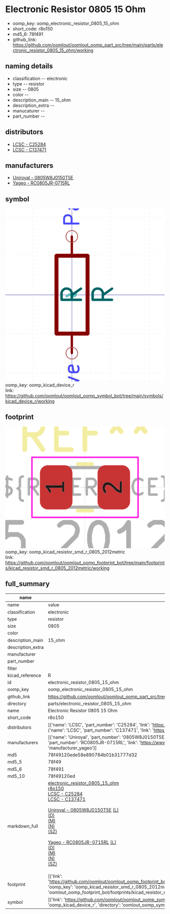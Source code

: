 # Electronic Resistor 0805 15 Ohm

  
* oomp_key: oomp_electronic_resistor_0805_15_ohm 
* short_code: r8o150
* md5_6: 78f491  
* github_link: https://github.com/oomlout/oomlout_oomp_part_src/tree/main/parts/electronic_resistor_0805_15_ohm/working  
## naming details
* classification -- electronic
* type -- resistor
* size -- 0805
* color -- 
* description_main -- 15_ohm
* description_extra -- 
* manucaturer -- 
* part_number -- 

## distributors
* [LCSC - C25284](https://lcsc.com/product-detail/C25284.html)  
* [LCSC - C137471](https://lcsc.com/product-detail/C137471.html)  

## manufacturers
* [Uniroyal - 0805W8J0150T5E]()  
* [Yageo - RC0805JR-0715RL](https://www.yageo.com/en/Chart/Download/pdf/RC0805JR-0715RL)  

## symbol

![](symbol/0/working/working_600.png)  
oomp_key: oomp_kicad_device_r  
link: https://github.com/oomlout/oomlout_oomp_symbol_bot/tree/main/symbols/kicad_device_r/working  

## footprint

![](footprint/0/working/working_600.png)  
oomp_key: oomp_kicad_resistor_smd_r_0805_2012metric  
link: https://github.com/oomlout/oomlout_oomp_footprint_bot/tree/main/footprints/kicad_resistor_smd_r_0805_2012metric/working  

## full_summary
| name | value | 
| --- | --- | 
| name | value | 
| classification | electronic | 
| type | resistor | 
| size | 0805 | 
| color |  | 
| description_main | 15_ohm | 
| description_extra |  | 
| manufacturer |  | 
| part_number |  | 
| filter |  | 
| kicad_reference | R | 
| id | electronic_resistor_0805_15_ohm | 
| oomp_key | oomp_electronic_resistor_0805_15_ohm | 
| github_link | https://github.com/oomlout/oomlout_oomp_part_src/tree/main/parts/electronic_resistor_0805_15_ohm/working | 
| directory | parts/electronic_resistor_0805_15_ohm | 
| name | Electronic Resistor 0805 15 Ohm | 
| short_code | r8o150 | 
| distributors | [{'name': 'LCSC', 'part_number': 'C25284', 'link': 'https://lcsc.com/product-detail/C25284.html', 'id': 'distributor_lcsc'}, {'name': 'LCSC', 'part_number': 'C137471', 'link': 'https://lcsc.com/product-detail/C137471.html', 'id': 'distributor_lcsc'}] | 
| manufacturers | [{'name': 'Uniroyal', 'part_number': '0805W8J0150T5E', 'link': '', 'id': 'manufacturer_uniroyal'}, {'name': 'Yageo', 'part_number': 'RC0805JR-0715RL', 'link': 'https://www.yageo.com/en/Chart/Download/pdf/RC0805JR-0715RL', 'id': 'manufacturer_yageo'}] | 
| md5 | 78f49120ede58e890784b01b31777d32 | 
| md5_5 | 78f49 | 
| md5_6 | 78f491 | 
| md5_10 | 78f49120ed | 
| markdown_full | [electronic_resistor_0805_15_ohm](https://github.com/oomlout/oomlout_oomp_part_src/tree/main/parts/electronic_resistor_0805_15_ohm/working)<br>[r8o150](https://github.com/oomlout/oomlout_oomp_part_src/tree/main/parts/electronic_resistor_0805_15_ohm/working)<br>[LCSC - C25284<br>](https://lcsc.com/product-detail/C25284.html)[LCSC - C137471<br>](https://lcsc.com/product-detail/C137471.html)<br>[Uniroyal - 0805W8J0150T5E]() [(L)<br>](https://www.lcsc.com/search?q=0805W8J0150T5E)[(D)<br>](https://www.digikey.com/en/products?,keywords=0805W8J0150T5E)[(M)<br>](https://www.mouser.com/Search/Refine?Keyword=0805W8J0150T5E)[(N)<br>](https://www.newark.com/search?st=0805W8J0150T5E)[(SZ)<br>](https://so.szlcsc.com/global.html?k=0805W8J0150T5E)<br>[Yageo - RC0805JR-0715RL](https://www.yageo.com/en/Chart/Download/pdf/RC0805JR-0715RL) [(L)<br>](https://www.lcsc.com/search?q=RC0805JR-0715RL)[(D)<br>](https://www.digikey.com/en/products?,keywords=RC0805JR-0715RL)[(M)<br>](https://www.mouser.com/Search/Refine?Keyword=RC0805JR-0715RL)[(N)<br>](https://www.newark.com/search?st=RC0805JR-0715RL)[(SZ)<br>](https://so.szlcsc.com/global.html?k=RC0805JR-0715RL)<br> | 
| footprint | [{'link': 'https://github.com/oomlout/oomlout_oomp_footprint_bot/tree/main/foootprntss/kicad_resistor_smd_r_0805_2012metric', 'oomp_key': 'oomp_kicad_resistor_smd_r_0805_2012metric', 'directory': 'oomlout_oomp_footprint_bot/footprints/kicad_resistor_smd_r_0805_2012metric//working/working.kicad_mod'}] | 
| symbol | [{'link': 'https://github.com/oomlout/oomlout_oomp_symbol_bot/tree/main/symbols/kicad_device_r', 'oomp_key': 'oomp_kicad_device_r', 'directory': 'oomlout_oomp_symbol_bot/symbols/kicad_device_r//working/working.kicad_sym'}] | 
